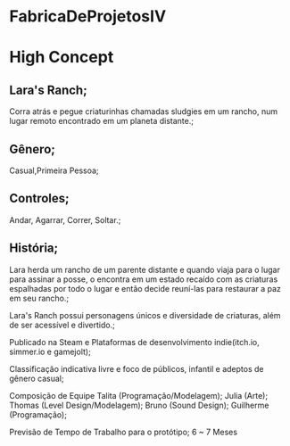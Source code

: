 # FabricaDeProjetosIV


# High Concept


## Lara's Ranch;

Corra atrás e pegue criaturinhas chamadas sludgies em um rancho, num lugar remoto encontrado em um planeta distante.;

## Gênero;
Casual,Primeira Pessoa;

## Controles;
Andar, Agarrar, Correr, Soltar.;

## História;
Lara herda um rancho de um parente distante e quando viaja para o lugar para assinar a posse, o encontra em um estado recaído com as criaturas espalhadas por todo o lugar e então decide reuní-las para restaurar a paz em seu rancho.;

Lara's Ranch possui personagens únicos e diversidade de criaturas, além de ser acessível e divertido.;

Publicado na Steam e Plataformas de desenvolvimento indie(itch.io, simmer.io e gamejolt);

Classificação indicativa livre e foco de públicos, infantil e adeptos de gênero casual;

Composição de Equipe
Talita (Programação/Modelagem);
Julia (Arte);
Thomas (Level Design/Modelagem);
Bruno (Sound Design);
Guilherme (Programação);

Previsão de Tempo de Trabalho para o protótipo;
6 ~ 7 Meses 

